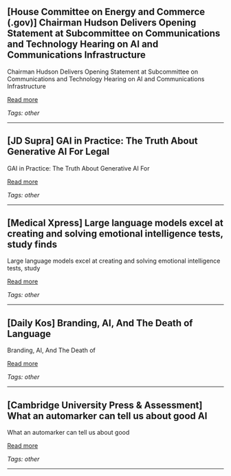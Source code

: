 ## [House Committee on Energy and Commerce (.gov)] Chairman Hudson Delivers Opening Statement at Subcommittee on Communications and Technology Hearing on AI and Communications Infrastructure

Chairman Hudson Delivers Opening Statement at Subcommittee on Communications and Technology Hearing on AI and Communications Infrastructure

[Read more](https://energycommerce.house.gov/posts/chairman-hudson-delivers-opening-statement-at-subcommittee-on-communications-and-technology-hearing-on-ai-and-communications-infrastructure)

_Tags: other_

---
## [JD Supra] GAI in Practice: The Truth About Generative AI For Legal

GAI in Practice: The Truth About Generative AI For

[Read more](https://www.jdsupra.com/legalnews/gai-in-practice-the-truth-about-4132476/)

_Tags: other_

---
## [Medical Xpress] Large language models excel at creating and solving emotional intelligence tests, study finds

Large language models excel at creating and solving emotional intelligence tests, study

[Read more](https://medicalxpress.com/news/2025-06-large-language-excel-emotional-intelligence.html)

_Tags: other_

---
## [Daily Kos] Branding, AI, And The Death of Language

Branding, AI, And The Death of

[Read more](https://www.dailykos.com/stories/2025/6/4/2325777/-Branding-AI-And-The-Death-of-Language)

_Tags: other_

---
## [Cambridge University Press & Assessment] What an automarker can tell us about good AI

What an automarker can tell us about good

[Read more](https://www.cambridge.org/news-and-insights/what-an-automarker-can-tell-us-about-good-ai)

_Tags: other_

---
